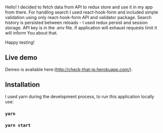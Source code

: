 Hello!
I decided to fetch data from API to redux store and use it in my app from there.
For handling search I used react-hook-form and included simple validation using only react-hook-form API and validator package.
Search history is persisted between reloads - I used redux persist and session storage.
API key is in the .env file. If application will exhaust requests limit it will inform You about that.

Happy testing!

## Live demo

Demeo is avaliable here:(http://check-that-ip.herokuapp.com/).

## Installation

I used yarn during the development process, to run this application locally use:

### `yarn`

### `yarn start`
